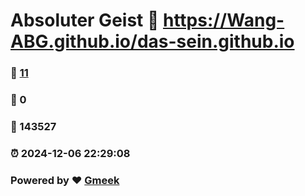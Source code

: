# Absoluter Geist :link: https://Wang-ABG.github.io/das-sein.github.io 
### :page_facing_up: [11](https://Wang-ABG.github.io/das-sein.github.io/tag.html) 
### :speech_balloon: 0 
### :hibiscus: 143527 
### :alarm_clock: 2024-12-06 22:29:08 
### Powered by :heart: [Gmeek](https://github.com/Meekdai/Gmeek)
